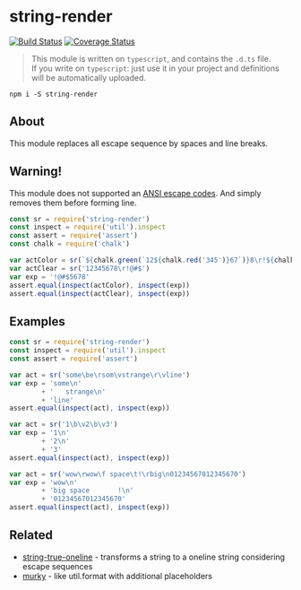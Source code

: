 # string-render

[![Build Status](https://travis-ci.org/nskazki/string-render.svg)](https://travis-ci.org/nskazki/string-render)
[![Coverage Status](https://coveralls.io/repos/github/nskazki/string-render/badge.svg?branch=master)](https://coveralls.io/github/nskazki/string-render)

>This module is written on `typescript`, and contains the `.d.ts` file.
><br>If you write on `typescript`: just use it in your project and definitions will be automatically uploaded.

```
npm i -S string-render
```

## About

This module replaces all escape sequence by spaces and line breaks.

## Warning!

This module does not supported an [ANSI escape codes](http://en.wikipedia.org/wiki/ANSI_escape_code).
And simply removes them before forming line.

```js
const sr = require('string-render')
const inspect = require('util').inspect
const assert = require('assert')
const chalk = require('chalk')

var actColor = sr(`${chalk.green(`12${chalk.red('345')}67`)}8\r!${chalk.blue('@#$')}`)
var actClear = sr('12345678\r!@#$')
var exp = '!@#$5678'
assert.equal(inspect(actColor), inspect(exp))
assert.equal(inspect(actClear), inspect(exp))
```

## Examples

```js
const sr = require('string-render')
const inspect = require('util').inspect
const assert = require('assert')

var act = sr('some\be\rsom\vstrange\r\vline')
var exp = 'some\n'
        + '   strange\n'
        + 'line'
assert.equal(inspect(act), inspect(exp))

var act = sr('1\b\v2\b\v3')
var exp = '1\n'
        + '2\n'
        + '3'
assert.equal(inspect(act), inspect(exp))

var act = sr('wow\rwow\f space\t!\rbig\n01234567012345670')
var exp = 'wow\n'
        + 'big space       !\n'
        + '01234567012345670'
assert.equal(inspect(act), inspect(exp))
```

## Related

 * [string-true-oneline](https://github.com/nskazki/string-true-oneline) - transforms a string to a oneline string considering escape sequences
 * [murky](https://github.com/nskazki/murky) - like util.format with additional placeholders
